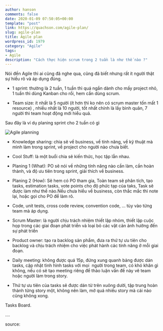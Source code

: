 ```yaml
---
author: hanson
comments: false
date: 2020-01-09 07:50:05+00:00
template: "post"
link: https://quachson.com/agile-plan/
slug: agile-plan
title: Agile plan
wordpress_id: 1979
category: "Agile"
tags:
- Agile
description: "Cách thực hiện scrum trong 2 tuần là như thế nào ?"
---
```


Nói đến Agile thì ai cũng đã nghe qua, cũng đã biết nhưng rất ít người thật sự hiểu rõ và áp dụng đúng.
 	
  * 1 sprint: thường là 2 tuần, 1 tuần thì quá ngắn dành cho mấy project nhỏ, 1 tuần thì dùng Kanban cho rồi, hem cần dùng scrum.

 	
  * Team size: ít nhất là 5 người (ít hơn thì ko nên có scrum master tốn mất 1 resource) , nhiều nhất là 10 người, tốt nhất chính là lấy bình quân, 7 người thì team hoạt động mới hiểu quả.


Sau đây là ví dụ planing sprint cho 2 tuần có gì

![Agile planning](/media/agile_planing_png. "Agile planning")
 	
  * Knowledge sharing: chia sẽ về business, về tính năng, về kỹ thuật mà mình làm trong sprint, về project cho người nào chưa biết.

 	
  * Cool Stuff: là một buổi chia sẽ kiến thức, học tập lẫn nhau.

 	
  * Planing 1 (What): PO sẽ nói về những tính năng nào cần làm, cần hoàn thành, và độ ưu tiên trong sprint, giải thích về business.

 	
  * Planing 2 (How): Sẽ hem có PO tham gia, Toàn team sẽ phân tích, tạo tasks, estimation tasks, vote points cho độ phức tạp của taks, Task sẽ được làm như thế nào.Nếu chưa hiểu về business, còn thắc mắc thì note lại, hoặc gọi cho PO để làm rõ.

 	
  * Code, unit tests, cross code review, convention code, ... tùy vào từng team mà áp dụng.

 	
  * Scrum Master: là người chịu trách nhiệm thiết lập nhóm, thiết lập cuộc họp trong các giai đoạn phát triển và loại bỏ các vật cản ảnh hưởng đến sự phát triển

 	
  * Product owner: tạo ra backlog sản phẩm, đưa ra thứ tự ưu tiên cho backlog và chịu trách nhiệm cho việc phát hành các tính năng ở mỗi giai đoạn.

 	
  * Daily meeting: không được quá 15p, đứng xung quanh bảng được dán tasks, cập nhật tình hình tasks với mọi  người trong team, có khó khăn gì không, nếu có sẽ tạo meeting riêng để thảo luận vấn đề này vê team hoặc người làm trong story.

 	
  * Thứ tự ưu tiên của tasks sẽ được dán từ trên xuông dười, tập trung hoàn thành từng story một, không nên làm, mở quá nhiều story mà cái nào cũng không xong.


Tasks Board.

....

source:
